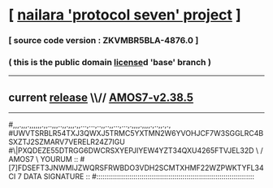 
# [ [nailara 'protocol seven' project](http://nailara.network/) ]

### [ source code version : ZKVMBR5BLA-4876.0 ]

### ( this is the public domain [license](../license)d 'base' branch )
---
## current [release](https://github.com/nailara-technologies/protocol-7/releases) \\\\// [AMOS7-v2.38.5](https://github.com/nailara-technologies/protocol-7/releases/tag/AMOS7-v2.38.5)
---

#,,,.,,,.,,,,,,.,,..,,,..,,.,,,.,,...,...,..,,..,,...,...,.,,,,.,,,,.,..,,.,.,
#UWVTSRBLR54TXJ3QWXJ5TRMC5YXTMN2W6YVOHJCF7W3SGGLRC4BSXZTJ2SZMARV7VERELR24Z7IGU
#\\\|PXQDEZE55DTRGG6DWCRSXYEPJIYEW4YZT34QXU4265FTVJEL32D \ / AMOS7 \ YOURUM ::
#\[7]FDSEFT3JNWMIJZWQRSFRWBDO3VDH2SCMTXHMF22WZPWKTYFL34CI 7  DATA SIGNATURE ::
#:::::::::::::::::::::::::::::::::::::::::::::::::::::::::::::::::::::::::::::
